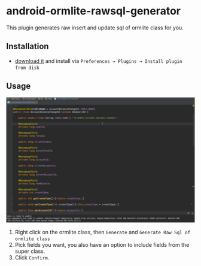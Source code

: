 # android-ormlite-rawsql-generator

This plugin generates raw insert and update sql of ormlite class for you.

## Installation

- [download it](https://github.com/andyken/android-ormlite-rawsql-generator/blob/master/RawSqlGenerator.jar) and install via `Preferences → Plugins → Install plugin from disk`

## Usage

![](img/android-ormlite-rawsql-generator.gif)

1. Right click on the ormlite class, then `Generate` and `Generate Raw Sql of ormlite class`
2. Pick fields you want, you also have an option to include fields from the super class.
3. Click `Confirm`.